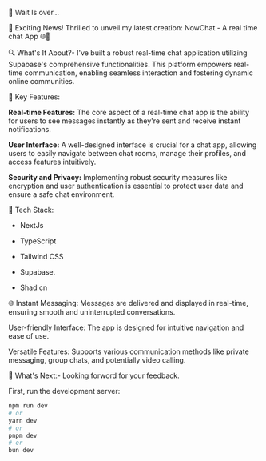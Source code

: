 🚀 Wait Is over...

🚀 Exciting News! Thrilled to unveil my latest creation: NowChat - A real time chat App 🌐🤖


🔍 What's It About?- I've built a robust real-time chat application utilizing Supabase's comprehensive functionalities. This platform empowers real-time communication, enabling seamless interaction and fostering dynamic online communities.

🎯 Key Features:

**Real-time Features:** The core aspect of a real-time chat app is the ability for users to see messages instantly as they're sent and receive instant notifications.

**User Interface:** A well-designed interface is crucial for a chat app, allowing users to easily navigate between chat rooms, manage their profiles, and access features intuitively.

**Security and Privacy:** Implementing robust security measures like encryption and user authentication is essential to protect user data and ensure a safe chat environment.

🔧 Tech Stack:

- NextJs

- TypeScript

- Tailwind CSS

- Supabase.

- Shad cn

🌐 Instant Messaging: Messages are delivered and displayed in real-time, ensuring smooth and uninterrupted conversations.

User-friendly Interface: The app is designed for intuitive navigation and ease of use.

Versatile Features: Supports various communication methods like private messaging, group chats, and potentially video calling.

🚀 What's Next:- Looking forword for your feedback.

First, run the development server:

```bash
npm run dev
# or
yarn dev
# or
pnpm dev
# or
bun dev
```
